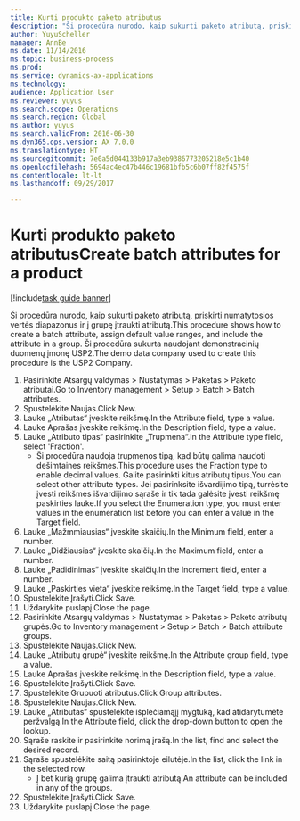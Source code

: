 ```yaml
--- 
title: Kurti produkto paketo atributus
description: "Ši procedūra nurodo, kaip sukurti paketo atributą, priskirti numatytosios vertės diapazonus ir į grupę įtraukti atributą."
author: YuyuScheller
manager: AnnBe
ms.date: 11/14/2016
ms.topic: business-process
ms.prod: 
ms.service: dynamics-ax-applications
ms.technology: 
audience: Application User
ms.reviewer: yuyus
ms.search.scope: Operations
ms.search.region: Global
ms.author: yuyus
ms.search.validFrom: 2016-06-30
ms.dyn365.ops.version: AX 7.0.0
ms.translationtype: HT
ms.sourcegitcommit: 7e0a5d044133b917a3eb9386773205218e5c1b40
ms.openlocfilehash: 5694ac4ec47b446c19681bfb5c6b07ff82f4575f
ms.contentlocale: lt-lt
ms.lasthandoff: 09/29/2017

---
```

# <a name="create-batch-attributes-for-a-product"></a><span data-ttu-id="a09f0-103">Kurti produkto paketo atributus</span><span class="sxs-lookup"><span data-stu-id="a09f0-103">Create batch attributes for a product</span></span>

[!include[task guide banner](../../includes/task-guide-banner.md)]

<span data-ttu-id="a09f0-104">Ši procedūra nurodo, kaip sukurti paketo atributą, priskirti numatytosios vertės diapazonus ir į grupę įtraukti atributą.</span><span class="sxs-lookup"><span data-stu-id="a09f0-104">This procedure shows how to create a batch attribute, assign default value ranges, and include the attribute in a group.</span></span> <span data-ttu-id="a09f0-105">Ši procedūra sukurta naudojant demonstracinių duomenų įmonę USP2.</span><span class="sxs-lookup"><span data-stu-id="a09f0-105">The demo data company used to create this procedure is the USP2 Company.</span></span>

1. <span data-ttu-id="a09f0-106">Pasirinkite Atsargų valdymas > Nustatymas > Paketas > Paketo atributai.</span><span class="sxs-lookup"><span data-stu-id="a09f0-106">Go to Inventory management > Setup > Batch > Batch attributes.</span></span>
2. <span data-ttu-id="a09f0-107">Spustelėkite Naujas.</span><span class="sxs-lookup"><span data-stu-id="a09f0-107">Click New.</span></span>
3. <span data-ttu-id="a09f0-108">Lauke „Atributas“ įveskite reikšmę.</span><span class="sxs-lookup"><span data-stu-id="a09f0-108">In the Attribute field, type a value.</span></span>
4. <span data-ttu-id="a09f0-109">Lauke Aprašas įveskite reikšmę.</span><span class="sxs-lookup"><span data-stu-id="a09f0-109">In the Description field, type a value.</span></span>
5. <span data-ttu-id="a09f0-110">Lauke „Atributo tipas“ pasirinkite „Trupmena“.</span><span class="sxs-lookup"><span data-stu-id="a09f0-110">In the Attribute type field, select 'Fraction'.</span></span>
    * <span data-ttu-id="a09f0-111">Ši procedūra naudoja trupmenos tipą, kad būtų galima naudoti dešimtaines reikšmes.</span><span class="sxs-lookup"><span data-stu-id="a09f0-111">This procedure uses the Fraction type to enable decimal values.</span></span> <span data-ttu-id="a09f0-112">Galite pasirinkti kitus atributų tipus.</span><span class="sxs-lookup"><span data-stu-id="a09f0-112">You can select other attribute types.</span></span> <span data-ttu-id="a09f0-113">Jei pasirinksite išvardijimo tipą, turrėsite įvesti reikšmes išvardijimo sąraše ir tik tada galėsite įvesti reikšmę paskirties lauke.</span><span class="sxs-lookup"><span data-stu-id="a09f0-113">If you select the Enumeration type, you must enter values in the enumeration list before you can enter a value in the Target field.</span></span>  
6. <span data-ttu-id="a09f0-114">Lauke „Mažmmiausias“ įveskite skaičių.</span><span class="sxs-lookup"><span data-stu-id="a09f0-114">In the Minimum field, enter a number.</span></span>
7. <span data-ttu-id="a09f0-115">Lauke „Didžiausias“ įveskite skaičių.</span><span class="sxs-lookup"><span data-stu-id="a09f0-115">In the Maximum field, enter a number.</span></span>
8. <span data-ttu-id="a09f0-116">Lauke „Padidinimas“ įveskite skaičių.</span><span class="sxs-lookup"><span data-stu-id="a09f0-116">In the Increment field, enter a number.</span></span>
9. <span data-ttu-id="a09f0-117">Lauke „Paskirties vieta“ įveskite reikšmę.</span><span class="sxs-lookup"><span data-stu-id="a09f0-117">In the Target field, type a value.</span></span>
10. <span data-ttu-id="a09f0-118">Spustelėkite Įrašyti.</span><span class="sxs-lookup"><span data-stu-id="a09f0-118">Click Save.</span></span>
11. <span data-ttu-id="a09f0-119">Uždarykite puslapį.</span><span class="sxs-lookup"><span data-stu-id="a09f0-119">Close the page.</span></span>
12. <span data-ttu-id="a09f0-120">Pasirinkite Atsargų valdymas > Nustatymas > Paketas > Paketo atributų grupės.</span><span class="sxs-lookup"><span data-stu-id="a09f0-120">Go to Inventory management > Setup > Batch > Batch attribute groups.</span></span>
13. <span data-ttu-id="a09f0-121">Spustelėkite Naujas.</span><span class="sxs-lookup"><span data-stu-id="a09f0-121">Click New.</span></span>
14. <span data-ttu-id="a09f0-122">Lauke „Atributų grupė“ įveskite reikšmę.</span><span class="sxs-lookup"><span data-stu-id="a09f0-122">In the Attribute group field, type a value.</span></span>
15. <span data-ttu-id="a09f0-123">Lauke Aprašas įveskite reikšmę.</span><span class="sxs-lookup"><span data-stu-id="a09f0-123">In the Description field, type a value.</span></span>
16. <span data-ttu-id="a09f0-124">Spustelėkite Įrašyti.</span><span class="sxs-lookup"><span data-stu-id="a09f0-124">Click Save.</span></span>
17. <span data-ttu-id="a09f0-125">Spustelėkite Grupuoti atributus.</span><span class="sxs-lookup"><span data-stu-id="a09f0-125">Click Group attributes.</span></span>
18. <span data-ttu-id="a09f0-126">Spustelėkite Naujas.</span><span class="sxs-lookup"><span data-stu-id="a09f0-126">Click New.</span></span>
19. <span data-ttu-id="a09f0-127">Lauke „Atributas“ spustelėkite išplečiamąjį mygtuką, kad atidarytumėte peržvalgą.</span><span class="sxs-lookup"><span data-stu-id="a09f0-127">In the Attribute field, click the drop-down button to open the lookup.</span></span>
20. <span data-ttu-id="a09f0-128">Sąraše raskite ir pasirinkite norimą įrašą.</span><span class="sxs-lookup"><span data-stu-id="a09f0-128">In the list, find and select the desired record.</span></span>
21. <span data-ttu-id="a09f0-129">Sąraše spustelėkite saitą pasirinktoje eilutėje.</span><span class="sxs-lookup"><span data-stu-id="a09f0-129">In the list, click the link in the selected row.</span></span>
    * <span data-ttu-id="a09f0-130">Į bet kurią grupę galima įtraukti atributą.</span><span class="sxs-lookup"><span data-stu-id="a09f0-130">An attribute can be included in any of the groups.</span></span>  
22. <span data-ttu-id="a09f0-131">Spustelėkite Įrašyti.</span><span class="sxs-lookup"><span data-stu-id="a09f0-131">Click Save.</span></span>
23. <span data-ttu-id="a09f0-132">Uždarykite puslapį.</span><span class="sxs-lookup"><span data-stu-id="a09f0-132">Close the page.</span></span>


